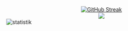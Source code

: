 <!-- - 👋 Hi, I’m Alexander
- 🌱 I’m currently learning HTML/CSS, JavaScript and Git/Github
- 👀 I’m interested in English and programming
- My first projects:
1. https://rolling-scopes-school.github.io/alexspearsi-JSFEPRESCHOOL/eco-sounds/
2. https://rolling-scopes-school.github.io/alexspearsi-JSFEPRESCHOOL/random-jokes/
3. https://rolling-scopes-school.github.io/alexspearsi-JSFEPRESCHOOL/tic-tac-toe/ -->

<div>
  <div align="center"><a href="https://git.io/streak-stats"><img src="https://github-readme-streak-stats.herokuapp.com?user=alexspearsi&theme=prussian" alt="GitHub Streak" /></a></div>
  <div align="center"><img src="https://github-readme-stats.vercel.app/api/top-langs/?username=alexspearsi&layout=compact&theme=prussian"/></div>
</div>
<img src="https://komarev.com/ghpvc/?username=alexspearsi&style=flat-square&color=blue" alt="statistik">

